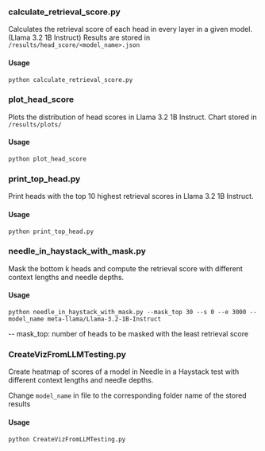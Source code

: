 ### calculate_retrieval_score.py
Calculates the retrieval score of each head in every layer in a given model. (Llama 3.2 1B Instruct) Results are stored in ```/results/head_score/<model_name>.json```

#### Usage
```
python calculate_retrieval_score.py
```

### plot_head_score
Plots the distribution of head scores in Llama 3.2 1B Instruct. Chart stored in ```/results/plots/```
#### Usage
```
python plot_head_score
```

### print_top_head.py
Print heads with the top 10 highest retrieval scores in Llama 3.2 1B Instruct. 

#### Usage
```
python print_top_head.py
```

### needle_in_haystack_with_mask.py
Mask the bottom k heads and compute the retrieval score with different context lengths and needle depths.

#### Usage
```
python needle_in_haystack_with_mask.py --mask_top 30 --s 0 --e 3000 --model_name meta-llama/Llama-3.2-1B-Instruct
```
-- mask_top: number of heads to be masked with the least retrieval score

### CreateVizFromLLMTesting.py
Create heatmap of scores of a model in Needle in a Haystack test with different context lengths and needle depths.

Change `model_name` in file to the corresponding folder name of the stored results 
#### Usage
```
python CreateVizFromLLMTesting.py
```